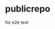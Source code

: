 # publicrepo
for e2e test














































































































































































































































































































































































































































































































































































































































































































































































































































































































































































































































































































































































































































































































































































































































































































































































































































































































































































































































































































































































































































































































































































































































































































































































































































































































































































































































































































































































































































































































































































































































































































































































































